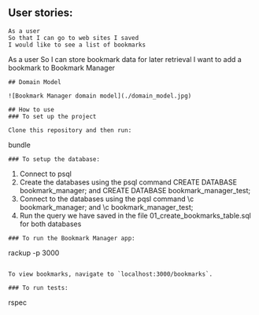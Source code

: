 ## User stories:
```
As a user
So that I can go to web sites I saved
I would like to see a list of bookmarks
```
As a user
So I can store bookmark data for later retrieval
I want to add a bookmark to Bookmark Manager
```
## Domain Model

![Bookmark Manager domain model](./domain_model.jpg)

## How to use
### To set up the project

Clone this repository and then run:

```
bundle
```
### To setup the database:
```
1) Connect to psql
2) Create the databases using the psql command CREATE DATABASE bookmark_manager; and CREATE DATABASE bookmark_manager_test;
3) Connect to the databases using the pqsl command \c bookmark_manager; and \c bookmark_manager_test;
4) Run the query we have saved in the file 01_create_bookmarks_table.sql for both databases
```
### To run the Bookmark Manager app:

```
rackup -p 3000
```

To view bookmarks, navigate to `localhost:3000/bookmarks`.

### To run tests:

```
rspec
```
